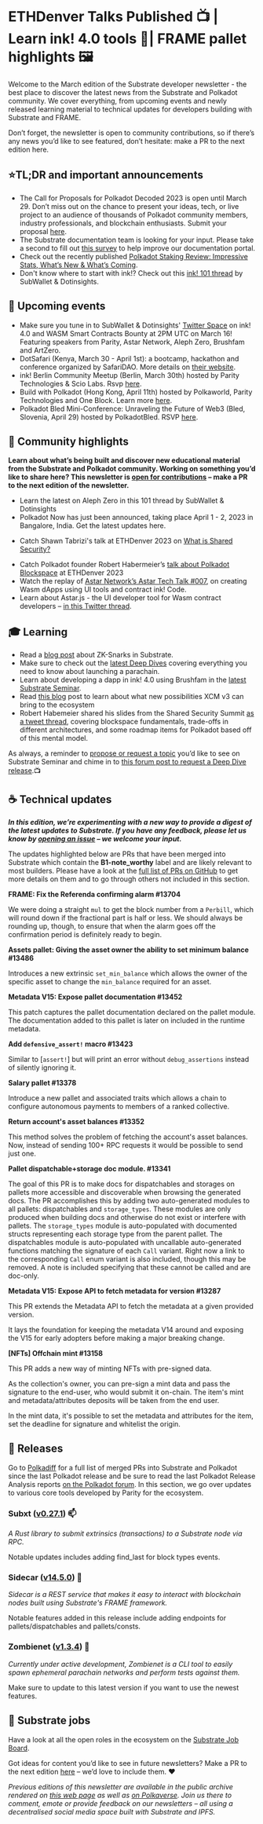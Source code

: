 # ETHDenver Talks Published 📺 | Learn ink! 4.0 tools  🦑| FRAME pallet highlights 🖼 

Welcome to the March edition of the Substrate developer newsletter - the best place to discover the latest news from the Substrate and Polkadot community. We cover everything, from upcoming events and newly released learning material to technical updates for developers building with Substrate and FRAME. 

Don’t forget, the newsletter is open to community contributions, so if there’s any news you’d like to see featured, don’t hesitate: make a PR to the next edition here.

## ⭐TL;DR and important announcements

- The Call for Proposals for Polkadot Decoded 2023 is open until March 29. Don’t miss out on the chance to present your ideas, tech, or live project to an audience of thousands of Polkadot community members, industry professionals, and blockchain enthusiasts. Submit your proposal [here](https://eventreg.polkadot.network/decoded2023/proposals/Start).
- The Substrate documentation team is looking for your input. Please take a second to fill out [this survey](https://forms.gle/UXmM6XnoDSQxKK8L8) to help improve our documentation portal.
- Check out the recently published [Polkadot Staking Review: Impressive Stats, What’s New & What’s Coming](https://polkadot.network/blog/polkadot-staking-review-impressive-stats-whats-new-whats-coming).
- Don't know where to start with ink!? Check out this [ink! 101 thread](https://twitter.com/dotinsights_xyz/status/1635594705357660161) by SubWallet & Dotinsights.

## 📆 Upcoming events

 - Make sure you tune in to SubWallet & Dotinsights' [Twitter Space](https://twitter.com/dotinsights_xyz/status/1635293893205065730) on ink! 4.0 and WASM Smart Contracts Bounty at 2PM UTC on March 16! Featuring speakers from Parity, Astar Network, Aleph Zero, Brushfam and ArtZero.
 - DotSafari (Kenya, March 30 - April 1st): a bootcamp, hackathon and conference organized by SafariDAO. More details on [their website](https://dotsafari.xyz/).
 - ink! Berlin Community Meetup (Berlin, March 30th) hosted by Parity Technologies & Scio Labs. Rsvp [here](https://www.meetup.com/parity/events/292157078/).
- Build with Polkadot (Hong Kong, April 11th) hosted by Polkaworld, Parity Technologies and One Block. Learn more [here](https://twitter.com/polkaworld_org/status/1636272941825671173).
- Polkadot Bled Mini-Conference: Unraveling the Future of Web3 (Bled, Slovenia, April 29) hosted by PolkadotBled. RSVP [here](https://www.meetup.com/subwork/events/292274713/).

## 🔦 Community highlights


**Learn about what’s being built and discover new educational material from the Substrate and Polkadot community. Working on something you’d like to share here? This newsletter is [open for contributions](https://github.com/substrate-developer-hub/newsletter#-prs-for-next-issue-are-now-being-accepted) – make a PR to the next edition of the newsletter.**

- Learn the latest on Aleph Zero in this 101 thread by SubWallet & Dotinsights
- Polkadot Now has just been announced, taking place April 1 - 2, 2023 in Bangalore, India. Get the latest updates here.
* Catch Shawn Tabrizi's talk at ETHDenver 2023 on [What is Shared Security?](https://www.youtube.com/watch?v=uKQOSPfM-W0)
- Catch Polkadot founder Robert Habermeier’s [talk about Polkadot Blockspace](https://www.youtube.com/watch?v=KRAU2MyWhao) at ETHDenver 2023
- Watch the replay of [Astar Network’s Astar Tech Talk #007](https://www.crowdcast.io/c/mx8d7yw0629i), on creating Wasm dApps using UI tools and contract ink! Code.
- Learn about Astar.js - the UI developer tool for Wasm contract developers – [in this Twitter thread](https://twitter.com/AstarNetwork/status/1620487582634364928).

## 🎓 Learning
 - Read a [blog post](https://brightinventions.pl/blog/zk-snarks-in-substrate-part-1/) about ZK-Snarks in Substrate.
 - Make sure to check out the [latest Deep Dives](https://www.youtube.com/watch?v=7DZwVXzi9x0&list=PLOyWqupZ-WGsfnlpkk0KWX3uS4yg6ZztG) covering everything you need to know about launching a parachain.
- Learn about developing a dapp in ink! 4.0 using Brushfam in the [latest Substrate Seminar](https://www.youtube.com/watch?v=lCToPcLCQgQ&list=PLOyWqupZ-WGsfgxkwTdMOwnbRW4nx_T-i&index=3). 
- Read [this blog](https://polkaworld.medium.com/xcm-v3-is-coming-soon-what-new-possibilities-will-it-bring-to-polkadot-ecosystem-c4ed740b1fff) post to learn about what new possibilities XCM v3 can bring to the ecosystem 
- Robert Habemeier shared his slides from the Shared Security Summit [as a tweet thread](https://twitter.com/rphmeier/status/1631467728555974658?s=51&t=Yb-S2fsBC8Vtd0t5dn3XTQ), covering blockspace fundamentals, trade-offs in different architectures, and some roadmap items for Polkadot based off of this mental model.

As always, a reminder to [propose or request a topic](https://github.com/substrate-developer-hub/substrate-seminar/issues/new/choose) you’d like to see on Substrate Seminar and chime in to [this forum post to request a Deep Dive release](https://forum.polkadot.network/t/polkadot-deep-dives-series/1708).📺

## ☕️ Technical updates

***In this edition, we’re experimenting with a new way to provide a digest of the latest updates to Substrate. If you have any feedback, please let us know by [opening an issue](https://github.com/substrate-developer-hub/newsletter/issues) – we welcome your input.***

The updates highlighted below are PRs that have been merged into Substrate which contain the **B1-note_worthy** label and are likely relevant to most builders. Please have a look at the [full list of PRs on GitHub](https://github.com/paritytech/substrate/pulls?page=1&q=is%3Apr+is%3Aclosed+label%3AB1-note_worthy) to get more details on them and to go through others not included in this section.

**FRAME: Fix the Referenda confirming alarm #13704**

We were doing a straight `mul` to get the block number from a `Perbill`, which will round down if the fractional part is half or less. We should always be rounding up, though, to ensure that when the alarm goes off the confirmation period is definitely ready to begin.

**Assets pallet: Giving the asset owner the ability to set minimum balance #13486**

Introduces a new extrinsic `set_min_balance` which allows the owner of the specific asset to change the `min_balance` required for an asset.

**Metadata V15: Expose pallet documentation #13452**

This patch captures the pallet documentation declared on the pallet module.
The documentation added to this pallet is later on included in the runtime metadata.

**Add `defensive_assert!` macro #13423**

Similar to [`assert!`] but will print an error without `debug_assertions` instead of silently ignoring it. 

**Salary pallet #13378**

Introduce a new pallet and associated traits which allows a chain to configure autonomous payments to members of a ranked collective.

**Return account's asset balances #13352**

This method solves the problem of fetching the account's asset balances. Now, instead of sending 100+ RPC requests it would be possible to send just one.

**Pallet dispatchable+storage doc module. #13341**

The goal of this PR is to make docs for dispatchables and storages on pallets more accessible and discoverable when browsing the generated docs. The PR accomplishes this by adding two auto-generated modules to all pallets: dispatchables and `storage_types`. These modules are only produced when building docs and otherwise do not exist or interfere with pallets. The `storage_types` module is auto-populated with documented structs representing each storage type from the parent pallet. The dispatchables module is auto-populated with uncallable auto-generated functions matching the signature of each `Call` variant. Right now a link to the corresponding `Call` enum variant is also included, though this may be removed. A note is included specifying that these cannot be called and are doc-only.

**Metadata V15: Expose API to fetch metadata for version #13287**

This PR extends the Metadata API to fetch the metadata at a given provided version.

It lays the foundation for keeping the metadata V14 around and exposing the V15 for early adopters before making a major breaking change.

**[NFTs] Offchain mint #13158**

This PR adds a new way of minting NFTs with pre-signed data.

As the collection's owner, you can pre-sign a mint data and pass the signature to the end-user, who would submit it on-chain. The item's mint and metadata/attributes deposits will be taken from the end user.

In the mint data, it's possible to set the metadata and attributes for the item, set the deadline for signature and whitelist the origin.

## **👀 Releases**

Go to [Polkadiff](https://polkadiff.parity.io/) for a full list of merged PRs into Substrate and Polkadot since the last Polkadot release and be sure to read the last Polkadot Release Analysis reports [on the Polkadot forum](https://forum.polkadot.network/tag/release-analysis). In this section, we go over updates to various core tools developed by Parity for the ecosystem.


### **Subxt ([v0.27.1](https://github.com/paritytech/subxt/releases/tag/v0.27.1)) 📫**

_A Rust library to submit extrinsics (transactions) to a Substrate node via RPC._

Notable updates includes adding find_last for block types events.


### **Sidecar ([v14.5.0](https://github.com/paritytech/substrate-api-sidecar/releases/tag/v14.5.0)) 🚗**

_Sidecar is a REST service that makes it easy to interact with blockchain nodes built using Substrate's FRAME framework._

Notable features added in this release include adding endpoints for pallets/dispatchables and pallets/consts.


### **Zombienet ([v1.3.4](https://github.com/paritytech/zombienet/releases/tag/v1.3.40)) 🧟**

_Currently under active development, Zombienet is a CLI tool to easily spawn ephemeral parachain networks and perform tests against them._

Make sure to update to this latest version if you want to use the newest features.

## 📰 Substrate jobs

Have a look at all the open roles in the ecosystem on the [Substrate Job Board](https://careers.substrate.io/jobs).

Got ideas for content you’d like to see in future newsletters? Make a PR to the next edition [here](https://github.com/substrate-developer-hub/newsletter/pulls) – we’d love to include them. ❤️

_Previous editions of this newsletter are available in the public archive rendered on [this web page](https://substrate-developer-hub.github.io/newsletter/) as well as [on Polkaverse](https://polkaverse.com/10647). Join us there to comment, emote or provide feedback on our newsletters – all using a decentralised social media space built with Substrate and IPFS._
